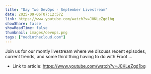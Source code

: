 ```yaml
---
title: "Day Two DevOps - September Livestream"
date: 2025-09-06T07:12:57Z
link: https://www.youtube.com/watch?v=J0KLeZgd1bg
showShare: false
showReadTime: false
thumbnail: images/devops.png
tags: ["nedinthecloud.com"]
---
```

Join us for our montly livestream where we discuss recent episodes, current trends, and some third thing having to do with Froot ...

- Link to article: https://www.youtube.com/watch?v=J0KLeZgd1bg